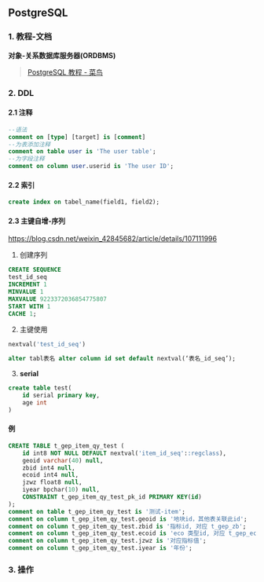 ## PostgreSQL

### 1. 教程-文档

**对象-关系数据库服务器(ORDBMS)**

> [PostgreSQL 教程 - 菜鸟](https://www.runoob.com/postgresql/postgresql-tutorial.html)

### 2. DDL

#### 2.1 注释

```sql
--语法
comment on [type] [target] is [comment]  
--为表添加注释
comment on table user is 'The user table';
--为字段注释
comment on column user.userid is 'The user ID';
```

#### 2.2 索引

```sql
create index on tabel_name(field1, field2);
```

#### 2.3 主键自增-序列

https://blog.csdn.net/weixin_42845682/article/details/107111996

1. 创建序列

```sql
CREATE SEQUENCE 
test_id_seq
INCREMENT 1
MINVALUE 1
MAXVALUE 9223372036854775807
START WITH 1
CACHE 1; 
```

2. 主键使用

```sql
nextval('test_id_seq')

alter tabl表名 alter column id set default nextval(‘表名_id_seq’);
```

3. **serial**

```sql
create table test(
	id serial primary key,
	age int
)
```





#### 例

```sql
CREATE TABLE t_gep_item_qy_test (
	id int8 NOT NULL DEFAULT nextval('item_id_seq'::regclass),
	geoid varchar(40) null,
	zbid int4 null,
	ecoid int4 null,
	jzwz float8 null,
	iyear bpchar(10) null,
	CONSTRAINT t_gep_item_qy_test_pk_id PRIMARY KEY(id)
);
comment on table t_gep_item_qy_test is '测试-item';
comment on column t_gep_item_qy_test.geoid is '地块id，其他表关联此id';
comment on column t_gep_item_qy_test.zbid is '指标id, 对应 t_gep_zb';
comment on column t_gep_item_qy_test.ecoid is 'eco 类型id, 对应 t_gep_ecosys';
comment on column t_gep_item_qy_test.jzwz is '对应指标值';
comment on column t_gep_item_qy_test.iyear is '年份';
```



### 3. 操作